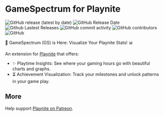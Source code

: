 # GameSpectrum for Playnite

![GitHub release (latest by date)](https://img.shields.io/github/v/release/game-scrobbler/gs-playnite?cacheSeconds=5000&logo=github)
![GitHub Release Date](https://img.shields.io/github/release-date/game-scrobbler/gs-playnite?cacheSeconds=5000)
![Github Lastest Releases](https://img.shields.io/github/downloads/game-scrobbler/gs-playnite/latest/total.svg)
![GitHub commit activity](https://img.shields.io/github/commit-activity/m/game-scrobbler/gs-playnite)
![GitHub contributors](https://img.shields.io/github/contributors/game-scrobbler/gs-playnite?cacheSeconds=5000)
![GitHub](https://img.shields.io/github/license/game-scrobbler/gs-playnite?cacheSeconds=50000)

🚀 GameSpectrum (GS) is Here: Visualize Your Playnite Stats! 📊

An extension for [Playnite](https://playnite.link) that offers:

- ✨ Playtime Insights: See where your gaming hours go with beautiful charts and graphs.
- ⏳ Achievement Visualization: Track your milestones and unlock patterns in your game play.

## More

Help support [Playnite on Patreon](https://www.patreon.com/playnite).
